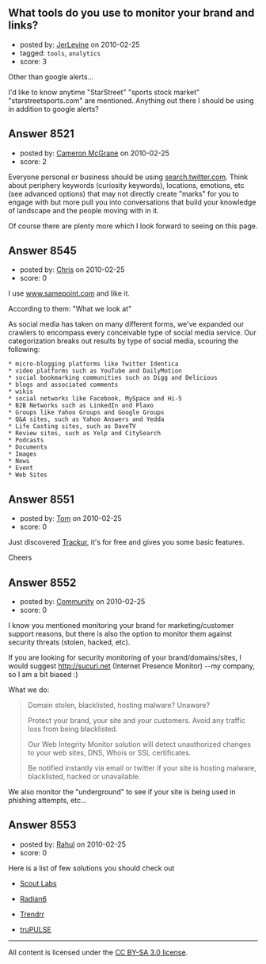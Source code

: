 ## What tools do you use to monitor your brand and links?

- posted by: [JerLevine](https://stackexchange.com/users/-1/418-jerlevine) on 2010-02-25
- tagged: `tools`, `analytics`
- score: 3

Other than google alerts...

I'd like to know anytime "StarStreet" "sports stock market" "starstreetsports.com" are mentioned. Anything out there I should be using in addition to google alerts?


## Answer 8521

- posted by: [Cameron McGrane](https://stackexchange.com/users/-1/1010-cameron-mcgrane) on 2010-02-25
- score: 2

<p>Everyone personal or business should be using <a href="http://search.twitter.com" rel="nofollow">search.twitter.com</a>. Think about periphery keywords (curiosity keywords), locations, emotions, etc (see advanced options) that may not directly create "marks" for you to engage with but more pull you into conversations that build your knowledge of landscape and the people moving with in it.</p>

<p>Of course there are plenty more which I look forward to seeing on this page.</p>



## Answer 8545

- posted by: [Chris](https://stackexchange.com/users/-1/412-chris) on 2010-02-25
- score: 0

I use www.samepoint.com and like it.

According to them: "What we look at"

As social media has taken on many different forms, we've expanded our crawlers to encompass every conceivable type of social media service. Our categorization breaks out results by type of social media, scouring the following:

    * micro-blogging platforms like Twitter Identica
    * video platforms such as YouTube and DailyMotion
    * social bookmarking communities such as Digg and Delicious
    * blogs and associated comments
    * wikis
    * social networks like Facebook, MySpace and Hi-5
    * B2B Networks such as LinkedIn and Plaxo
    * Groups like Yahoo Groups and Google Groups
    * Q&A sites, such as Yahoo Answers and Yedda
    * Life Casting sites, such as DaveTV
    * Review sites, such as Yelp and CitySearch
    * Podcasts
    * Documents
    * Images
    * News
    * Event
    * Web Sites



## Answer 8551

- posted by: [Tom](https://stackexchange.com/users/-1/2610-tom) on 2010-02-25
- score: 0

<p>Just discovered <a href="http://www.trackur.com" rel="nofollow">Trackur</a>, it's for free and gives you some basic features. </p>

<p>Cheers</p>



## Answer 8552

- posted by: [Community](https://stackexchange.com/users/-1/-1-community) on 2010-02-25
- score: 0

I know you mentioned monitoring your brand for marketing/customer support reasons, but there is also the option to monitor them against security threats (stolen, hacked, etc).

If you are looking for security monitoring of your brand/domains/sites, I would suggest http://sucuri.net (Internet Presence Monitor) --my company, so I am a bit biased :)

What we do:

> Domain stolen, blacklisted, hosting
> malware? Unaware?
> 
> Protect your brand, your site and your
> customers. Avoid any traffic loss from
> being blacklisted.
> 
> Our Web Integrity Monitor solution
> will detect unauthorized changes to
> your web sites, DNS, Whois or SSL
> certificates.
> 
> Be notified instantly via email or
> twitter if your site is hosting
> malware, blacklisted, hacked or
> unavailable.

We also monitor the "underground" to see if your site is being used in phishing attempts, etc...


## Answer 8553

- posted by: [Rahul](https://stackexchange.com/users/-1/2109-rahul) on 2010-02-25
- score: 0

<p>Here is a list of few solutions you should check out</p>

<ul>
<li><p><a href="http://www.scoutlabs.com/" rel="nofollow">Scout Labs</a></p></li>
<li><p><a href="http://www.radian6.com" rel="nofollow">Radian6</a></p></li>
<li><p><a href="http://www.trendrr.com/" rel="nofollow">Trendrr</a> </p></li>
<li><p><a href="http://www.visibletechnologies.com/trupulse.html" rel="nofollow">truPULSE</a></p></li>
</ul>




---

All content is licensed under the [CC BY-SA 3.0 license](https://creativecommons.org/licenses/by-sa/3.0/).
